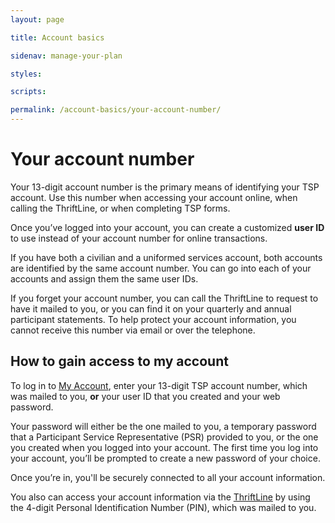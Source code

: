 ```yaml
---
layout: page

title: Account basics

sidenav: manage-your-plan

styles:

scripts:

permalink: /account-basics/your-account-number/
---
```

# Your account number

Your 13-digit account number is the primary means of identifying your TSP account. Use this number when accessing your account online, when calling the ThriftLine, or when completing TSP forms.

Once you’ve logged into your account, you can create a customized **user ID** to use instead of your account number for online transactions.

If you have both a civilian and a uniformed services account, both accounts are identified by the same account number. You can go into each of your accounts and assign them the same user IDs.

If you forget your account number, you can call the ThriftLine to request to have it mailed to you, or you can find it on your quarterly and annual participant statements. To help protect your account information, you cannot receive this number via email or over the telephone.

## How to gain access to my account

To log in to [My Account](#), enter your 13-digit TSP account number, which was mailed to you, **or** your user ID that you created and your web password.

Your password will either be the one mailed to you, a temporary password that a Participant Service Representative (PSR) provided to you, or the one you created when you logged into your account. The first time you log into your account, you’ll be prompted to create a new password of your choice.

Once you’re in, you'll be securely connected to all your account information.

You also can access your account information via the [ThriftLine](/contact/) by using the 4-digit Personal Identification Number (PIN), which was mailed to you.
<!-- CONTENT END -->
